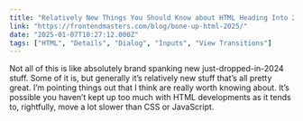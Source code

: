 ```yaml
---
title: "Relatively New Things You Should Know about HTML Heading Into 2025"
link: "https://frontendmasters.com/blog/bone-up-html-2025/"
date: "2025-01-07T10:27:12.000Z"
tags: ["HTML", "Details", "Dialog", "Inputs", "View Transitions"]
---
```


Not all of this is like absolutely brand spanking new just-dropped-in-2024 stuff. Some of it is, but generally it’s relatively new stuff that’s all pretty great. I’m pointing things out that I think are really worth knowing about. It’s possible you haven’t kept up too much with HTML developments as it tends to, rightfully, move a lot slower than CSS or JavaScript. 